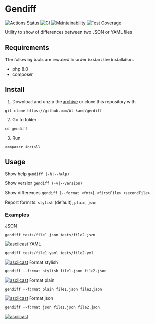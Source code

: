 # Gendiff
[![Actions Status](https://github.com/Al-kand/php-project-lvl2/workflows/hexlet-check/badge.svg)](https://github.com/Al-kand/php-project-lvl2/actions)
[![CI](https://github.com/Al-kand/php-project-lvl2/actions/workflows/main.yml/badge.svg)](https://github.com/Al-kand/php-project-lvl2/actions/workflows/main.yml)
[![Maintainability](https://api.codeclimate.com/v1/badges/4537735394af65d88204/maintainability)](https://codeclimate.com/github/Al-kand/php-project-lvl2/maintainability)
[![Test Coverage](https://api.codeclimate.com/v1/badges/4537735394af65d88204/test_coverage)](https://codeclimate.com/github/Al-kand/php-project-lvl2/test_coverage)

Utility to show of differences between two JSON or YAML files

## Requirements
The following tools are required in order to start the installation.
- php 8.0
- composer

## Install
1. Download and unzip the [archive](https://github.com/Al-kand/gendiff/archive/refs/heads/main.zip) 
or clone this repository with
```
git clone https://github.com/Al-kand/gendiff
```
2. Go to folder
```
cd gendiff
```
3. Run
```
composer install
```
## Usage
Show help
```gendiff (-h|--help)```

Show version 
```gendiff (-v|--version)```

Show differences
```gendiff [--format <fmt>] <firstFile> <secondFile>```

Report formats: `stylish` (default), `plain`, `json`

### Examples
JSON
```
gendiff tests/file1.json tests/file2.json
```
[![asciicast](https://asciinema.org/a/4Km8yGd6KEXoL9J4LCpxAWDmC.svg)](https://asciinema.org/a/4Km8yGd6KEXoL9J4LCpxAWDmC)
YAML
```
gendiff tests/file1.yaml tests/file2.yml
```
[![asciicast](https://asciinema.org/a/lK3nfxsaeZogLiyb7ue5yznt4.svg)](https://asciinema.org/a/lK3nfxsaeZogLiyb7ue5yznt4)
Format stylish
```
gendiff --format stylish file1.json file2.json
```
[![asciicast](https://asciinema.org/a/psApWFRYHixVLINItTv5ca1gL.svg)](https://asciinema.org/a/psApWFRYHixVLINItTv5ca1gL)
Format plain
```
gendiff --format plain file1.json file2.json
```
[![asciicast](https://asciinema.org/a/QCBcIE6cYDq87pK07CyZl3yBm.svg)](https://asciinema.org/a/QCBcIE6cYDq87pK07CyZl3yBm)
Format json
```
gendiff --format json file1.json file2.json
```
[![asciicast](https://asciinema.org/a/fAVgcQEiQT0nOIeGdTNJTjjSG.svg)](https://asciinema.org/a/fAVgcQEiQT0nOIeGdTNJTjjSG)

